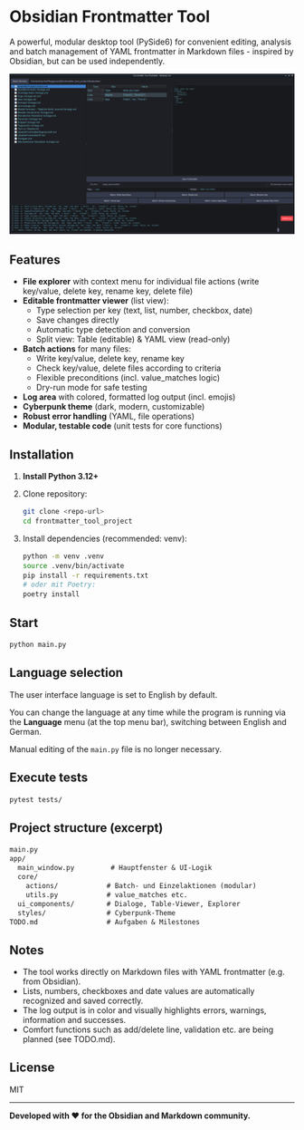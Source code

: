 # Obsidian Frontmatter Tool

A powerful, modular desktop tool (PySide6) for convenient editing, analysis and batch management of YAML frontmatter in Markdown files - inspired by Obsidian, but can be used independently.

![Screenshot](image-en.png)

## Features

* **File explorer** with context menu for individual file actions (write key/value, delete key, rename key, delete file)
* **Editable frontmatter viewer** (list view):
  * Type selection per key (text, list, number, checkbox, date)
  * Save changes directly
  * Automatic type detection and conversion
  * Split view: Table (editable) & YAML view (read-only)
* **Batch actions** for many files:
  * Write key/value, delete key, rename key
  * Check key/value, delete files according to criteria
  * Flexible preconditions (incl. value\_matches logic)
  * Dry-run mode for safe testing
* **Log area** with colored, formatted log output (incl. emojis)
* **Cyberpunk theme** (dark, modern, customizable)
* **Robust error handling** (YAML, file operations)
* **Modular, testable code** (unit tests for core functions)

## Installation

1. **Install Python 3.12+**

2. Clone repository:

    ```zsh
    git clone <repo-url>
    cd frontmatter_tool_project
    ```

3. Install dependencies (recommended: venv):

    ```zsh
    python -m venv .venv
    source .venv/bin/activate
    pip install -r requirements.txt
    # oder mit Poetry:
    poetry install
    ```

## Start

```zsh
python main.py
```

## Language selection

The user interface language is set to English by default.

You can change the language at any time while the program is running via the **Language** menu (at the top menu bar), switching between English and German.

Manual editing of the `main.py` file is no longer necessary.

## Execute tests

```zsh
pytest tests/
```

## Project structure (excerpt)

```text
main.py
app/
  main_window.py         # Hauptfenster & UI-Logik
  core/
    actions/            # Batch- und Einzelaktionen (modular)
    utils.py            # value_matches etc.
  ui_components/        # Dialoge, Table-Viewer, Explorer
  styles/               # Cyberpunk-Theme
TODO.md                 # Aufgaben & Milestones
```

## Notes

* The tool works directly on Markdown files with YAML frontmatter (e.g. from Obsidian).
* Lists, numbers, checkboxes and date values are automatically recognized and saved correctly.
* The log output is in color and visually highlights errors, warnings, information and successes.
* Comfort functions such as add/delete line, validation etc. are being planned (see TODO.md).

## License

MIT

* * *

**Developed with ❤️ for the Obsidian and Markdown community.**
